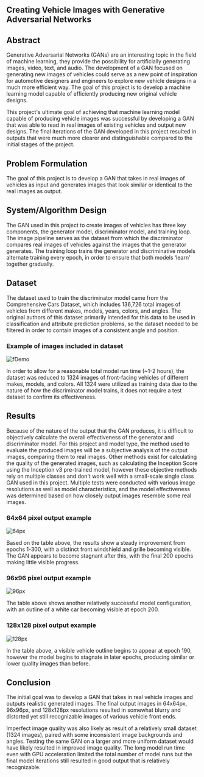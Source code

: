 ## Creating Vehicle Images with Generative Adversarial Networks

## Abstract
Generative Adversarial Networks (GANs) are an
interesting topic in the field of machine learning, they
provide the possibility for artificially generating
images, video, text, and audio. The development of a
GAN focused on generating new images of vehicles
could serve as a new point of inspiration for
automotive designers and engineers to explore new
vehicle designs in a much more efficient way. The
goal of this project is to develop a machine learning
model capable of efficiently producing new original
vehicle designs.

This project's ultimate goal of achieving that machine
learning model capable of producing vehicle images
was successful by developing a GAN that was able to
read in real images of existing vehicles and output
new designs. The final iterations of the GAN
developed in this project resulted in outputs that were
much more clearer and distinguishable compared to
the initial stages of the project.

## Problem Formulation
The goal of this project is to develop a GAN that
takes in real images of vehicles as input and generates
images that look similar or identical to the real images
as output.

## System/Algorithm Design
The GAN used in this project to create images of
vehicles has three key components, the generator
model, discriminator model, and training loop. The
image pipeline serves as the dataset from which the
discriminator compares real images of vehicles
against the images that the generator generates. The
training loop trains the generator and discriminative
models alternate training every epoch, in order to
ensure that both models ‘learn’ together gradually.

## Dataset

The dataset used to train the discriminator model
came from the Comprehensive Cars Dataset, which
includes 136,726 total images of vehicles from
different makes, models, years, colors, and angles.
The original authors of this dataset primarily
intended for this data to be used in classification
and attribute prediction problems, so the dataset
needed to be filtered in order to contain images of a
consistent angle and position.

### Example of images included in dataset
![fDemo](images/datasetEXMPL.png)

In order to allow for a reasonable total model run
time (~1-2 hours), the dataset was reduced to 1324
images of front-facing vehicles of different makes,
models, and colors. All 1324 were utilized as
training data due to the nature of how the
discriminator model trains, it does not require a test
dataset to confirm its effectiveness.

## Results
Because of the nature of the output that the GAN
produces, it is difficult to objectively calculate the
overall effectiveness of the generator and
discriminator model. For this project and model
type, the method used to evaluate the produced
images will be a subjective analysis of the output
images, comparing them to real images.
Other methods exist for calculating the quality of
the generated images, such as calculating the
Inception Score using the Inception v3 pre-trained
model, however these objective methods rely on
multiple classes and don't work well with a
small-scale single class GAN used in this project.
Multiple tests were conducted with various image
resolutions as well as model characteristics, and the
model effectiveness was determined based on how
closely output images resemble some real images.

### 64x64 pixel output example
![64px](images/64pxDEMO.png)

Based on the table above, the results show a steady
improvement from epochs 1-300, with a distinct
front windshield and grille becoming visible. The
GAN appears to become stagnant after this, with
the final 200 epochs making little visible progress.

### 96x96 pixel output example
![96px](images/96pxDEMO.png)

The table above shows another relatively successful
model configuration, with an outline of a white car
becoming visible at epoch 200.

### 128x128 pixel output example
![128px](images/128pxDEMO.png)

In the table above, a visible vehicle outline begins
to appear at epoch 190, however the model begins
to stagnate in later epochs, producing similar or
lower quality images than before.

## Conclusion

The initial goal was to develop a GAN that takes in
real vehicle images and outputs realistic generated
images. The final output images in 64x64px, 96x96px, 
and 128x128px resolutions resulted in somewhat 
blurry and distorted yet still recognizable images 
of various vehicle front ends.

Imperfect image quality was also likely as result of a
relatively small dataset (1324 images), paired with
some inconsistent image backgrounds and angles.
Testing the same GAN on a larger and more uniform
dataset would have likely resulted in improved image
quality. The long model run time even with GPU
acceleration limited the total number of model runs
but the final model iterations still resulted in good
output that is relatively recognizable.

